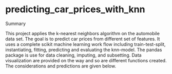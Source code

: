 # predicting_car_prices_with_knn
Summary

This project applies the k-nearest neighbors algorithm on the automobile data set. The goal is to predict car prices from different set of features. It uses a complete scikit machine learning work flow including train-test-split, instantiating, fitting, predicting and evaluating the knn-model. The pandas package is use for data cleaning, imputing, and subsetting. Data visualization are provided on the way and so are different functions created. The considerations and predictions are given below.

